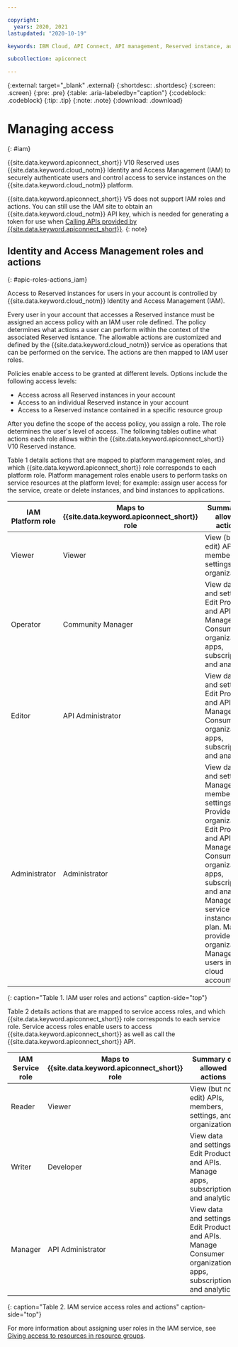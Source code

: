 ```yaml
---

copyright:
  years: 2020, 2021
lastupdated: "2020-10-19"

keywords: IBM Cloud, API Connect, API management, Reserved instance, authentication, IAM, access management, service ID, API key, user roles, user actions

subcollection: apiconnect

---
```


{:external: target="_blank" .external} 
{:shortdesc: .shortdesc}
{:screen: .screen}
{:pre: .pre}
{:table: .aria-labeledby="caption"}
{:codeblock: .codeblock}
{:tip: .tip}
{:note: .note}
{:download: .download}

# Managing access
{: #iam}

{{site.data.keyword.apiconnect_short}} V10 Reserved uses {{site.data.keyword.cloud_notm}} Identity and Access Management (IAM) to securely authenticate users and control access to service instances on the {{site.data.keyword.cloud_notm}} platform.

{{site.data.keyword.apiconnect_short}} V5 does not support IAM roles and actions. You can still use the IAM site to obtain an {{site.data.keyword.cloud_notm}} API key, which is needed for generating a token for use when [Calling APIs provided by {{site.data.keyword.apiconnect_short}}](/docs/apiconnect?topic=apiconnect-call_apim_apis).
{: note}


## Identity and Access Management roles and actions
{: #apic-roles-actions_iam}

Access to Reserved instances for users in your account is controlled by {{site.data.keyword.cloud_notm}} Identity and Access Management (IAM). 

Every user in your account that accesses a Reserved instance must be assigned an access policy with an IAM user role defined. The policy determines what actions a user can perform within the context of the associated Reserved isntance. The allowable actions are customized and defined by the {{site.data.keyword.cloud_notm}} service as operations that can be performed on the service. The actions are then mapped to IAM user roles.

Policies enable access to be granted at different levels. Options include the following access levels: 

* Access across all Reserved instances in your account
* Access to an individual Reserved instance in your account
* Access to a Reserved instance contained in a specific resource group

After you define the scope of the access policy, you assign a role. The role determines the user's level of access. The following tables outline what actions each role allows within the {{site.data.keyword.apiconnect_short}} V10 Reserved instance.

Table 1 details actions that are mapped to platform management roles, and which {{site.data.keyword.apiconnect_short}} role corresponds to each platform role. Platform management roles enable users to perform tasks on service resources at the platform level; for example: assign user access for the service, create or delete instances, and bind instances to applications.

| IAM Platform role            | Maps to {{site.data.keyword.apiconnect_short}} role | Summary of allowed actions |
| ---------------------------- | ------------------------ | ----------------------------------------------------------------------------------- |
| Viewer                       | Viewer                   | View (but not edit) APIs, members, settings, and organizations. |
| Operator                     | Community Manager        | View data and settings. Edit Products and APIs. Manage Consumer organizations, apps, subscriptions, and analytics. |
| Editor                       | API Administrator        | View data and settings. Edit Products and APIs. Manage Consumer organizations, apps, subscriptions, and analytics. |
| Administrator                | Administrator            | View data and settings. Manage members, settings, and Provider organizations. Edit Products and APIs. Manage Consumer organizations, apps, subscriptions, and analytics. Manage the service instance and plan. Manage provider organizations. Manage users in the cloud account. |
{: caption="Table 1. IAM user roles and actions" caption-side="top"}


Table 2 details actions that are mapped to service access roles, and which {{site.data.keyword.apiconnect_short}} role corresponds to each service role. Service access roles enable users to access {{site.data.keyword.apiconnect_short}} as well as call the {{site.data.keyword.apiconnect_short}} API.

| IAM Service role        | Maps to {{site.data.keyword.apiconnect_short}} role | Summary of allowed actions | 
| ----------------------- | ------------------------ | --------------------------------------------------------------- |
| Reader                  | Viewer                   | View (but not edit) APIs, members, settings, and organizations. |
| Writer                  | Developer                | View data and settings. Edit Products and APIs. Manage apps, subscriptions, and analytics. | 
| Manager                 | API Administrator        | View data and settings. Edit Products and APIs. Manage Consumer organizations, apps, subscriptions, and analytics. | 
{: caption="Table 2. IAM service access roles and actions" caption-side="top"}

For more information about assigning user roles in the IAM service, see [Giving access to resources in resource groups](/docs/account?topic=account-rgs_manage_access).
